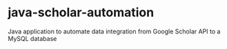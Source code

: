 # java-scholar-automation
Java application to automate data integration from Google Scholar API to a MySQL database
